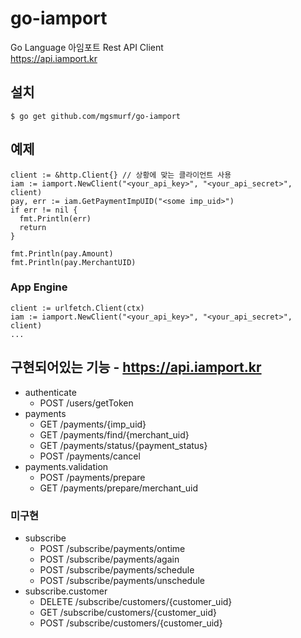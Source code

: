 # go-iamport

Go Language 아임포트 Rest API Client  
https://api.iamport.kr

## 설치

    $ go get github.com/mgsmurf/go-iamport

## 예제
    client := &http.Client{} // 상황에 맞는 클라이언트 사용
    iam := iamport.NewClient("<your_api_key>", "<your_api_secret>", client)
    pay, err := iam.GetPaymentImpUID("<some imp_uid>")
    if err != nil {
      fmt.Println(err)
      return
    }

    fmt.Println(pay.Amount)
    fmt.Println(pay.MerchantUID)

### App Engine
    client := urlfetch.Client(ctx)
    iam := iamport.NewClient("<your_api_key>", "<your_api_secret>", client)
    ...

## 구현되어있는 기능 - https://api.iamport.kr

- authenticate
  - POST /users/getToken
- payments  
  - GET /payments/{imp_uid}
  - GET /payments/find/{merchant_uid}
  - GET /payments/status/{payment_status}
  - POST /payments/cancel
- payments.validation
  - POST /payments/prepare
  - GET /payments/prepare/merchant_uid

### 미구현

- subscribe
  - POST /subscribe/payments/ontime
  - POST /subscribe/payments/again
  - POST /subscribe/payments/schedule
  - POST /subscribe/payments/unschedule
- subscribe.customer
  - DELETE /subscribe/customers/{customer_uid}
  - GET /subscribe/customers/{customer_uid}
  - POST /subscribe/customers/{customer_uid}
